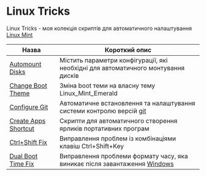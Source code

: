 # Linux Tricks

Linux Tricks - моя колекція скриптів для автоматичного налаштування [Linux Mint](https://uk.wikipedia.org/wiki/Linux_Mint)

| Назва | Короткий опис |
|  ---  |      ---      |
| [Automount Disks](/Automount%20Disks)             | Містить параметри конфігурації, які необхідні для автоматичного монтування дисків |
| [Change Boot Theme](/Change%20Boot%20Theme)       | Зміна boot теми на власну тему Linux_Mint_Emerald |
| [Configure Git](/Configure%20Git)                 | Автоматичне встановлення та налаштування системи контролю версій [git](https://uk.wikipedia.org/wiki/Git) |
| [Create Apps Shortcut](/Create%20Apps%20Shortcut) | Скрипти для автоматичного створення ярликів портативних програм |
| [Ctrl+Shift Fix](/Ctrl%2BShift%20Fix)             | Виправлення проблем із комбінаціями клавіш Ctrl+Shift+Key |
| [Dual Boot Time Fix](/Dual%20Boot%20Time%20Fix)   | Виправлення проблеми формату часу, яка виникає після завантаження [Windows](https://uk.wikipedia.org/wiki/Microsoft_Windows) |
